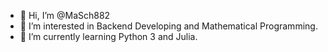 - 👋 Hi, I’m @MaSch882
- 👀 I’m interested in Backend Developing and Mathematical Programming.
- 🌱 I’m currently learning Python 3 and Julia.

<!---
MaSch882/MaSch882 is a ✨ special ✨ repository because its `README.md` (this file) appears on your GitHub profile.
You can click the Preview link to take a look at your changes.
--->
